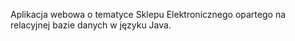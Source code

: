 Aplikacja webowa o tematyce Sklepu Elektronicznego opartego na relacyjnej bazie danych w języku Java.

